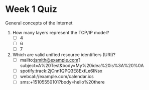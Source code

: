 # Week 1 Quiz
General concepts of the Internet

1. How many layers represent the TCP/IP model?
	- [ ] 4
	- [ ] 6
	- [ ] 7
2. Which are valid unified resource identifiers (URI)?
	- [ ] mailto:jsmith@example.com?subject=A%20Test&body=My%20idea%20is%3A%20%0A
	- [ ] spotify:track:2jCnn1QPQ3E8ExtLe6INsx
	- [ ] webcal://example.com/calendar.ics
	- [ ] sms:+15105550101?body=hello%20there 
